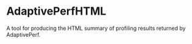 # AdaptivePerfHTML
A tool for producing the HTML summary of profiling results returned by AdaptivePerf.
